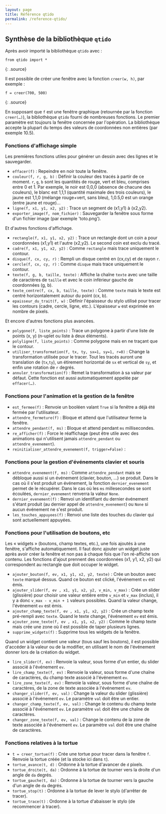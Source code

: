 ```yaml
---
layout: page
title: Référence qtido
permalink: /reference-qtido/
---
```



## Synthèse de la bibliothèque `qtido`

Après avoir importé la bibliothèque `qtido` avec :

~~~
from qtido import *
~~~
{: .source}

Il est possible de créer une fenêtre avec la fonction `creer(w, h)`, par exemple :

~~~
f = creer(700, 500)
~~~
{: .source}

En supposant que `f` est une fenêtre graphique (retournée par la fonction `creer(…)`), la bibliothèque `qtido` fourni de nombreuses fonctions.
Le premier paramètre est toujours la fenêtre concernée par l'opération.
La bibliothèque accepte la plupart du temps des valeurs de coordonnées non entières (par exemple 10.5).


### Fonctions d'affichage simple

Les premières fonctions utiles pour générer un dessin avec des lignes et le sauvegarder.

- `effacer(f)` : Repeindre en noir toute la fenêtre.
- `couleur(f, r, g, b)` : Définir la couleur des tracés à partir de ce moment. `r`, `g`, `b` sont les quantités de rouge, vert et bleu, comprises entre 0 et 1.
  Par exemple, le noir est 0,0,0 (absence de chacune des couleurs), le blanc est 1,1,1 (quantité maximale des trois couleurs), le jaune est 1,1,0 (mélange rouge+vert, sans bleu), 1,0.5,0 est un orange (entre jaune et rouge)...
- `ligne(f, x1, y1, x2, y2)` : Trace un segment de (x1,y1) à (x2,y2).
- `exporter_image(f, nom_fichier)` : Sauvegarder la fenêtre sous forme d'un fichier image (par exemple 'toto.png').

Et d'autres fonctions d'affichage.

- `rectangle(f, x1, y1, x2, y2)` : Trace un rectangle dont un coin a pour coordonnées (x1,y1) et l'autre (x2,y2). Le second coin est exclu du tracé.
- `cadre(f, x1, y1, x2, y2)` : Comme `rectangle` mais trace uniquement le contour.
- `disque(f, cx, cy, r)` : Rempli un disque centré en (cx,cy) et de rayon `r`.
- `cercle(f, cx, cy, r)` : Comme `disque` mais trace uniquement le contour.
- `texte(f, g, b, taille, texte)` : Affiche la chaîne `texte` avec une taille de caractères de `taille` et avec le coin inférieur gauche de coordonnées (g, b).
- `texte_centre(f, cx, b, taille, texte)` : Comme `texte` mais le texte est centré horizontalement autour du point (cx, b).
- `epaisseur_du_trait(f, w)` : Définir l'épaisseur du stylo utilisé pour tracer les contours (cadre, cercle, ligne, etc.). L'épaisseur `w` est exprimée en nombre de pixels.

Et encore d'autres fonctions plus avancées.

- `polygone(f, liste_points)` : Trace un polygone à partir d'une liste de points (x, y) (n-uplet ou liste à deux éléments).
- `polyligne(f, liste_points)` : Comme polygone mais en ne traçant que le contour.
- `utiliser_transformation(f, tx, ty, sx=1, sy=1, r=0)` : Change la transformation utilisée pour le tracer. Tout les tracés auront une translation de (`tx`,`ty`), un étirement horizontal de `sx` et vertical de `sy`, et enfin une rotation de `r` degrés.
- `annuler_transformation(f)` : Remet la transformation à sa valeur par défaut. Cette fonction est aussi automatiquement appelée par `effacer(…)`.

### Fonctions pour l'animation et la gestion de la fenêtre

- `est_fermee(f)` : Renvoie un booléen valant `True` si la fenêtre a déjà été fermée par l'utilisateur.
- `attendre_fermeture(f)` : Bloque et attend que l'utilisateur ferme la fenêtre.
- `attendre_pendant(f, ms)` : Bloque et attend pendant `ms` millisecondes.
- `re_afficher(f)` : Force le réaffichage (peut être utile avec des animations qui n'utilisent jamais `attendre_pendant` ou `attendre_evenement`).
- `reinitialiser_attendre_evenement(f, trigger=False)` :

### Fonctions pour la gestion d'événements clavier et souris

- `attendre_evenement(f, ms)` : Comme `attendre_pendant` mais se débloque aussi si un événement (clavier, bouton, ...) se produit.
  Dans le cas où il s'est produit un événement, la fonction `dernier_evenement` permet de le récupérer.
  Dans le cas où les `ms` millesecondes se sont écoulées, `dernier_evenement` renverra la valeur `None`.
- `dernier_evenement(f)` : Renvoi un identifiant du dernier événement s'étant produit (au dernier appel de `attendre_evenement`) ou `None` si aucun événement ne s'est produit.
- `les_touches_appuyees(f)` : Renvoi une liste des touches du clavier qui sont actuellement appuyées.

### Fonctions pour l'utilisation de boutons, etc

Les « widgets » (boutons, champ textes, etc.), une fois ajoutés à une fenêtre, s'affiche automatiquement.
Il faut donc ajouter un widget juste après avoir créer la fenêtre et non pas à chaque fois que l'on ré-affiche son contenu.
Les fonctions d'ajout prennent des coordonnées (x1, y1, x2, y2) qui correspondent au rectangle que doit occuper le widget.

- `ajouter_bouton(f, ev, x1, y1, x2, y2, texte)` : Crée un bouton avec `texte` marqué dessus. Quand ce bouton est clické, l'événement `ev` est émis.
- `ajouter_slider(f, ev , x1, y1, x2, y2, v_min, v_max)` : Crée un slider (glissière) pour choisir une valeur entière entre  `v_min` et `v_max` (inclus), il y a donc `v_max - v_min + 1` valeurs possibles. Quand la valeur change, l'événement `ev` est émis.
- `ajouter_champ_texte(f, ev , x1, y1, x2, y2)` : Crée un champ texte pré-rempli avec `texte`. Quand le texte change, l'événement `ev` est émis.
- `ajouter_zone_texte(f, ev , x1, y1, x2, y2)` : Comme le champ texte mais crée une zone où il est possible de taper plusieurs lignes.
- `supprime_widgets(f)` : Supprime tous les widgets de la fenêtre.

Quand un widget contient une valeur (tous sauf les boutons), il est possible d'accéder à la valeur ou de la modifier, en utilisant le nom de l'événement donner lors de la création du widget.

- `lire_slider(f, ev)` : Renvoie la valeur, sous forme d'un entier, du slider associé à l'événement `ev`.
- `lire_champ_texte(f, ev)` : Renvoie la valeur, sous forme d'une chaîne de caractères, du champ texte associé à l'événement `ev`.
- `lire_zone_texte(f, ev)` : Renvoie la valeur, sous forme d'une chaîne de caractères, de la zone de texte associée à l'événement `ev`.
- `changer_slider(f, ev, val)` : Change la valeur du slider (glissière) associé à l'événement `ev`. Le paramètre `val` doit être un entier.
- `changer_champ_texte(f, ev, val)` : Change le contenu du champ texte associé à l'événement `ev`. Le paramètre `val` doit être une chaîne de caractères.
- `changer_zone_texte(f, ev, val)` : Change le contenu de la zone de texte associée à l'événement `ev`. Le paramètre `val` doit être une chaîne de caractères.


### Fonctions relatives à la tortue

- `t = creer_tortue(f)` : Crée une tortue pour tracer dans la fenêtre `f`. Renvoie la tortue créée (et la stocke ici dans `t`).
- `tortue_avance(t, d)` : Ordonne à la tortue d'avancer de `d` pixels.
- `tortue_droite(t, da)` : Ordonne à la tortue de tourner vers la droite d'un angle de `da` degrés.
- `tortue_gauche(t, da)` : Ordonne à la tortue de tourner vers la gauche d'un angle de `da` degrés.
- `tortue_stop(t)` : Ordonne à la tortue de lever le stylo (d'arrêter de tracer).
- `tortue_trace(t)` : Ordonne à la tortue d'abaisser le stylo (de recommencer à tracer).

